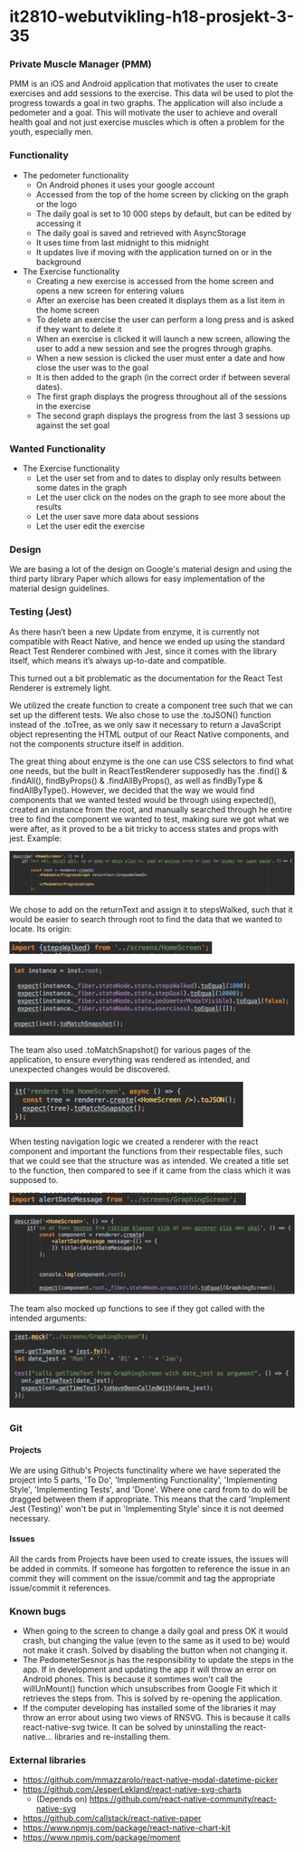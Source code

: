# it2810-webutvikling-h18-prosjekt-3-35

### Private Muscle Manager (PMM)
PMM is an iOS and Android application that motivates the user to create exercises and add sessions to the exercise. This data wil be used to plot the progress towards a goal in two graphs. The application will also include a pedometer and a goal. This will motivate the user to achieve and overall health goal and not just exercise muscles which is often a problem for the youth, especially men.

### Functionality
- The pedometer functionality 
    - On Android phones it uses your google account
    - Accessed from the top of the home screen by clicking on the graph or the logo
    - The daily goal is set to 10 000 steps by default, but can be edited by accessing it
    - The daily goal is saved and retrieved with AsyncStorage
    - It uses time from last midnight to this midnight
    - It updates live if moving with the application turned on or in the background
- The Exercise functionality 
    - Creating a new exercise is accessed from the home screen and opens a new screen for entering values
    - After an exercise has been created it displays them as a list item in the home screen
    - To delete an exercise the user can perform a long press and is asked if they want to delete it
    - When an exercise is clicked it will launch a new screen, allowing the user to add a new session and see the progres through graphs.
    - When a new session is clicked the user must enter a date and how close the user was to the goal
    - It is then added to the graph (in the correct order if between several dates). 
    - The first graph displays the progress throughout all of the sessions in the exercise
    - The second graph displays the progress from the last 3 sessions up against the set goal

### Wanted Functionality
- The Exercise functionality
    - Let the user set from and to dates to display only results between some dates in the graph
    - Let the user click on the nodes on the graph to see more about the results
    - Let the user save more data about sessions
    - Let the user edit the exercise

### Design
We are basing a lot of the design on Google's material design and using the third party library Paper which allows for easy implementation of the material design guidelines.

### Testing (Jest)
As there hasn’t been a new Update from enzyme, it is currently not compatible with React Native, and hence we ended up using the standard React Test Renderer combined with Jest, since it comes with the library itself, which means it’s always up-to-date and compatible. 

This turned out a bit problematic as the documentation for the React Test Renderer is extremely light. 

We utilized the create function to create a component tree such that we can set up the different tests. We also chose to use the .toJSON() function instead of the .toTree, as we only saw it necessary to return a JavaScript object representing the HTML output of our React Native components, and not the components structure itself in addition. 

The great thing about enzyme is the one can use CSS selectors to find what one needs, but the built in ReactTestRenderer supposedly has the .find() & .findAll(), findByProps() & .findAllByProps(), as well as findByType & findAllByType(). However, we decided that the way we would find components that we wanted tested would be through using expected(), created an instance from the root, and manually searched through he entire tree to find the component we wanted to test, making sure we got what we were after, as it proved to be a bit tricky to access states and props with jest. Example: 

![alt text](https://github.com/IT2810/it2810-webutvikling-h18-prosjekt-3-35/blob/master/ScreenShots/Skjermbilde%202018-10-19%20kl.%2018.41.49.png)
 
We chose to add on the returnText and assign it to stepsWalked, such that it would be easier to search through root to find the data that we wanted to locate. Its origin:

![alt text](https://github.com/IT2810/it2810-webutvikling-h18-prosjekt-3-35/blob/master/ScreenShots/Skjermbilde%202018-10-19%20kl.%2018.42.14.png)

![alt text](https://github.com/IT2810/it2810-webutvikling-h18-prosjekt-3-35/blob/master/ScreenShots/Skjermbilde%202018-10-19%20kl.%2018.42.39.png)


The team also used .toMatchSnapshot() for various pages of the application, to ensure everything was rendered as intended, and unexpected changes would be discovered.

![alt text](https://github.com/IT2810/it2810-webutvikling-h18-prosjekt-3-35/blob/master/ScreenShots/Skjermbilde%202018-10-19%20kl.%2018.43.01.png)

When testing navigation logic we created a renderer with the react component and important the functions from their respectable files, such that we could see that the structure was as intended. We created a title set to the function, then compared to see if it came from the class which it was supposed to.

![alt text](https://github.com/IT2810/it2810-webutvikling-h18-prosjekt-3-35/blob/master/ScreenShots/Skjermbilde%202018-10-19%20kl.%2018.43.34.png)

![alt text](https://github.com/IT2810/it2810-webutvikling-h18-prosjekt-3-35/blob/master/ScreenShots/Skjermbilde%202018-10-19%20kl.%2018.44.02.png)

The team also mocked up functions to see if they got called with the intended arguments:

![alt text](https://github.com/IT2810/it2810-webutvikling-h18-prosjekt-3-35/blob/master/ScreenShots/Skjermbilde%202018-10-19%20kl.%2018.44.32.png)

### Git

#### Projects
We are using Github's Projects functinality where we have seperated the project into 5 parts, 'To Do', 'Implementing Functionality', 'Implementing Style', 'Implementing Tests', and 'Done'. Where one card from to do will be dragged between them if appropriate. This means that the card 'Implement Jest (Testing)' won't be put in 'Implementing Style' since it is not deemed necessary.

#### Issues
All the cards from Projects have been used to create issues, the issues will be added in commits. If someone has forgotten to reference the issue in an commit they will comment on the issue/commit and tag the appropriate issue/commit it references.

### Known bugs
- When going to the screen to change a daily goal and press OK it would crash, but changing the value (even to the same as it used to be) would not make it crash. Solved by disabling the button when not changing it.
- The PedometerSesnor.js has the responsibility to update the steps in the app. If in development and updating the app it will throw an error on Android phones. This is because it somtimes won't call the willUnMount() function which unsubscribes from Google Fit which it retrieves the steps from. This is solved by re-opening the application.
- If the computer developing has installed some of the libraries it may throw an error about using two views of RNSVG. This is because it calls react-native-svg twice. It can be solved by uninstalling the react-native... libraries and re-installing them.

### External libraries
- https://github.com/mmazzarolo/react-native-modal-datetime-picker
- https://github.com/JesperLekland/react-native-svg-charts
    - (Depends on) https://github.com/react-native-community/react-native-svg
- https://github.com/callstack/react-native-paper
- https://www.npmjs.com/package/react-native-chart-kit
- https://www.npmjs.com/package/moment
